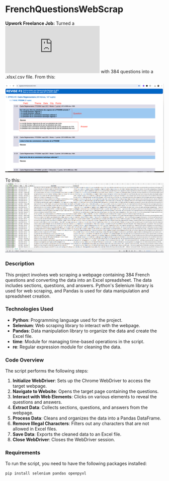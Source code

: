 # FrenchQuestionsWebScrap

**Upwork Freelance Job:** Turned a ![webpage](https://ngware.fr/mf2/revisef2.html) with 384 questions into a .xlsx/.csv file.
From this:

![WebSite Screenshot](Screenshot.png)

To this:
![Output Sample Screenshot](OutputSample.png)

### Description

This project involves web scraping a webpage containing 384 French questions and converting the data into an Excel spreadsheet. The data includes sections, questions, and answers. Python's Selenium library is used for web scraping, and Pandas is used for data manipulation and spreadsheet creation.

### Technologies Used

- **Python**: Programming language used for the project.
- **Selenium**: Web scraping library to interact with the webpage.
- **Pandas**: Data manipulation library to organize the data and create the Excel file.
- **time**: Module for managing time-based operations in the script.
- **re**: Regular expression module for cleaning the data.

### Code Overview

The script performs the following steps:

1. **Initialize WebDriver**: Sets up the Chrome WebDriver to access the target webpage.
2. **Navigate to Website**: Opens the target page containing the questions.
3. **Interact with Web Elements**: Clicks on various elements to reveal the questions and answers.
4. **Extract Data**: Collects sections, questions, and answers from the webpage.
5. **Process Data**: Cleans and organizes the data into a Pandas DataFrame.
6. **Remove Illegal Characters**: Filters out any characters that are not allowed in Excel files.
7. **Save Data**: Exports the cleaned data to an Excel file.
8. **Close WebDriver**: Closes the WebDriver session.

### Requirements

To run the script, you need to have the following packages installed:

```bash
pip install selenium pandas openpyxl

